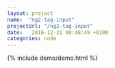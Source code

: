 ```yaml
---
layout: project
name:  "ng2-tag-input"
projectUrl: "/ng2-tag-input"
date:   2016-12-31 00:48:49 +0100
categories: code
---
```


{% include demo/demo.html %}
